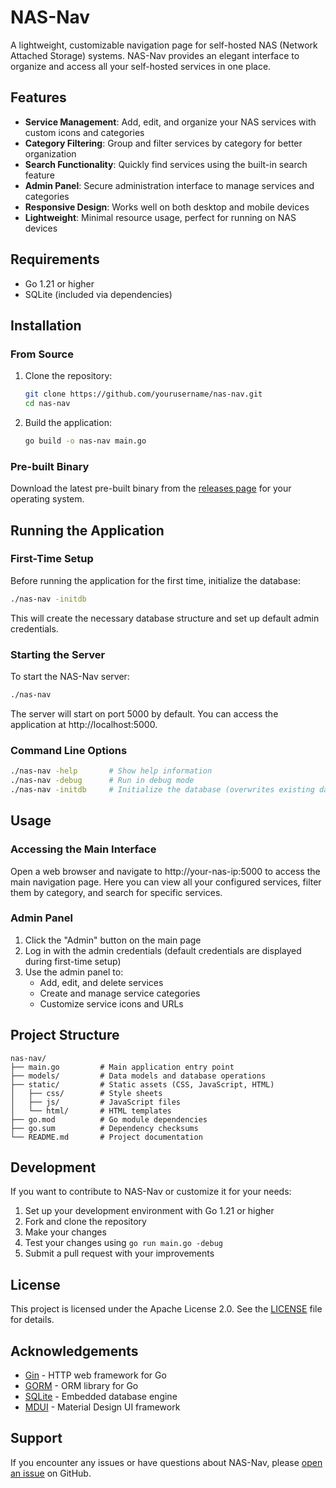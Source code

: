 # NAS-Nav

A lightweight, customizable navigation page for self-hosted NAS (Network Attached Storage) systems. NAS-Nav provides an elegant interface to organize and access all your self-hosted services in one place.

## Features

- **Service Management**: Add, edit, and organize your NAS services with custom icons and categories
- **Category Filtering**: Group and filter services by category for better organization
- **Search Functionality**: Quickly find services using the built-in search feature
- **Admin Panel**: Secure administration interface to manage services and categories
- **Responsive Design**: Works well on both desktop and mobile devices
- **Lightweight**: Minimal resource usage, perfect for running on NAS devices

## Requirements

- Go 1.21 or higher
- SQLite (included via dependencies)

## Installation

### From Source

1. Clone the repository:
   ```bash
   git clone https://github.com/yourusername/nas-nav.git
   cd nas-nav
   ```

2. Build the application:
   ```bash
   go build -o nas-nav main.go
   ```

### Pre-built Binary

Download the latest pre-built binary from the [releases page](https://github.com/yourusername/nas-nav/releases) for your operating system.

## Running the Application

### First-Time Setup

Before running the application for the first time, initialize the database:

```bash
./nas-nav -initdb
```

This will create the necessary database structure and set up default admin credentials.

### Starting the Server

To start the NAS-Nav server:

```bash
./nas-nav
```

The server will start on port 5000 by default. You can access the application at http://localhost:5000.

### Command Line Options

```bash
./nas-nav -help       # Show help information
./nas-nav -debug      # Run in debug mode
./nas-nav -initdb     # Initialize the database (overwrites existing data)
```

## Usage

### Accessing the Main Interface

Open a web browser and navigate to http://your-nas-ip:5000 to access the main navigation page. Here you can view all your configured services, filter them by category, and search for specific services.

### Admin Panel

1. Click the "Admin" button on the main page
2. Log in with the admin credentials (default credentials are displayed during first-time setup)
3. Use the admin panel to:
   - Add, edit, and delete services
   - Create and manage service categories
   - Customize service icons and URLs

## Project Structure

```
nas-nav/
├── main.go         # Main application entry point
├── models/         # Data models and database operations
├── static/         # Static assets (CSS, JavaScript, HTML)
│   ├── css/        # Style sheets
│   ├── js/         # JavaScript files
│   └── html/       # HTML templates
├── go.mod          # Go module dependencies
├── go.sum          # Dependency checksums
└── README.md       # Project documentation
```

## Development

If you want to contribute to NAS-Nav or customize it for your needs:

1. Set up your development environment with Go 1.21 or higher
2. Fork and clone the repository
3. Make your changes
4. Test your changes using `go run main.go -debug`
5. Submit a pull request with your improvements

## License

This project is licensed under the Apache License 2.0. See the [LICENSE](LICENSE) file for details.

## Acknowledgements

- [Gin](https://github.com/gin-gonic/gin) - HTTP web framework for Go
- [GORM](https://gorm.io/) - ORM library for Go
- [SQLite](https://www.sqlite.org/) - Embedded database engine
- [MDUI](https://www.mdui.org/) - Material Design UI framework

## Support

If you encounter any issues or have questions about NAS-Nav, please [open an issue](https://github.com/yourusername/nas-nav/issues) on GitHub.
